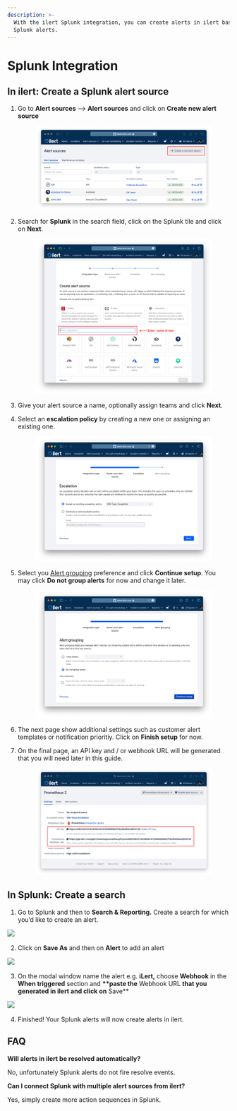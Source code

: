 ```yaml
---
description: >-
  With the ilert Splunk integration, you can create alerts in ilert based on
  Splunk alerts.
---
```


# Splunk Integration

## In ilert: Create a Splunk alert source <a href="#in-ilert" id="in-ilert"></a>

1.  Go to **Alert sources** --> **Alert sources** and click on **Create new alert source**

    <figure><img src="../.gitbook/assets/Screenshot 2023-08-28 at 10.21.10.png" alt=""><figcaption></figcaption></figure>
2.  Search for **Splunk** in the search field, click on the Splunk tile and click on **Next**.&#x20;

    <figure><img src="../.gitbook/assets/Screenshot 2023-08-28 at 10.24.23.png" alt=""><figcaption></figcaption></figure>
3. Give your alert source a name, optionally assign teams and click **Next**.
4.  Select an **escalation policy** by creating a new one or assigning an existing one.

    <figure><img src="../.gitbook/assets/Screenshot 2023-08-28 at 11.37.47.png" alt=""><figcaption></figcaption></figure>
5.  Select you [Alert grouping](../alerting/alert-sources.md#alert-grouping) preference and click **Continue setup**. You may click **Do not group alerts** for now and change it later.&#x20;

    <figure><img src="../.gitbook/assets/Screenshot 2023-08-28 at 11.38.24.png" alt=""><figcaption></figcaption></figure>
6. The next page show additional settings such as customer alert templates or notification prioritiy. Click on **Finish setup** for now.
7.  On the final page, an API key and / or webhook URL will be generated that you will need later in this guide.

    <figure><img src="../.gitbook/assets/Screenshot 2023-08-28 at 11.47.34 (1).png" alt=""><figcaption></figcaption></figure>

## In Splunk: Create a search <a href="#in-splunk" id="in-splunk"></a>

1. Go to Splunk and then to **Search & Reporting.** Create a search for which you’d like to create an alert.

![](../.gitbook/assets/Screenshot\_08\_02\_21\_\_20\_42.png)

2. Click on **Save As** and then on **Alert** to add an alert

![](../.gitbook/assets/Screenshot\_08\_02\_21\_\_20\_45.png)

3. On the modal window name the alert e.g. **iLert,** choose **Webhook** in the **When triggered** section and **\*\*paste the** Webhook URL **that you generated in ilert and click on** Save\*\*

![](../.gitbook/assets/Screenshot\_08\_02\_21\_\_20\_48.png)

4. Finished! Your Splunk alerts will now create alerts in ilert.

## FAQ <a href="#faq" id="faq"></a>

**Will alerts in ilert be resolved automatically?**

No, unfortunately Splunk alerts do not fire resolve events.

**Can I connect Splunk with multiple alert sources from ilert?**

Yes, simply create more action sequences in Splunk.
